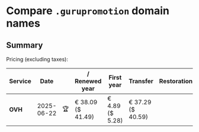 # Compare `.gurupromotion` domain names

## Summary

Pricing (excluding taxes):

| Service | Date |  | / Renewed year | First year | Transfer | Restoration |
|--|--|--|--|--|--|--|
| **OVH** | 2025-06-22 | 🏆 | € 38.09<br>($ 41.49) | € 4.89<br>($ 5.28) | € 37.29<br>($ 40.59) |  |

